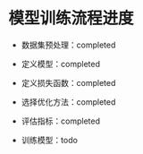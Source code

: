 # 模型训练流程进度

- 数据集预处理：completed

- 定义模型：completed

- 定义损失函数：completed

- 选择优化方法：completed

- 评估指标：completed

- 训练模型：todo
